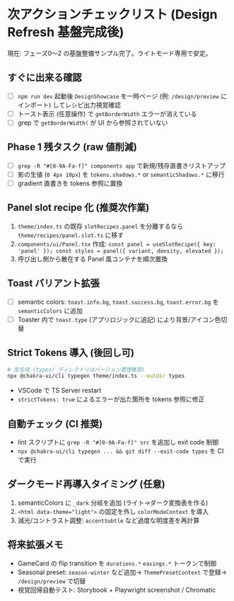 # 次アクションチェックリスト (Design Refresh 基盤完成後)

現在: フェーズ0〜2 の基盤整備サンプル完了。ライトモード専用で安定。

## すぐに出来る確認

- [ ] `npm run dev` 起動後 `DesignShowcase` を一時ページ (例: `/design/preview` にインポート) してレシピ出力視覚確認
- [ ] トースト表示 (任意操作) で `getBorderWidth` エラーが消えている
- [ ] grep で `getBorderWidth(` が UI から参照されていない

## Phase 1 残タスク (raw 値削減)

- [ ] `grep -R "#[0-9A-Fa-f]" components app` で新規/残存直書きリストアップ
- [ ] 影の生値 (`0 4px 10px`) を `tokens.shadows.*` or `semanticShadows.*` に移行
- [ ] gradient 直書きを tokens 参照に置換

## Panel slot recipe 化 (推奨次作業)

1. `theme/index.ts` の既存 `slotRecipes.panel` を分離するなら `theme/recipes/panel.slot.ts` に移す
2. `components/ui/Panel.tsx` 作成: `const panel = useSlotRecipe({ key: 'panel' }); const styles = panel({ variant, density, elevated });`
3. 呼び出し側から散在する Panel 風コンテナを順次置換

## Toast バリアント拡張

- [ ] semantic colors: `toast.info.bg`, `toast.success.bg`, `toast.error.bg` を `semanticColors` に追加
- [ ] Toaster 内で `toast.type` (アプリロジックに追記) により背景/アイコン色切替

## Strict Tokens 導入 (後回し可)

```bash
# 型生成 (types/ ディレクトリはバージョン管理推奨)
npx @chakra-ui/cli typegen theme/index.ts --outdir types
```

- VSCode で TS Server restart
- `strictTokens: true` によるエラーが出た箇所を tokens 参照に修正

## 自動チェック (CI 推奨)

- lint スクリプトに `grep -R "#[0-9A-Fa-f]" src` を追加し exit code 制御
- `npx @chakra-ui/cli typegen ... && git diff --exit-code types` を CI で実行

## ダークモード再導入タイミング (任意)

1. semanticColors に `_dark` 分岐を追加 (ライト→ダーク変換表を作る)
2. `<html data-theme="light">` の固定を外し `colorModeContext` を導入
3. 減光/コントラスト調整: `accentSubtle` など過度な明度差を再計算

## 将来拡張メモ

- GameCard の flip transition を `durations.*` `easings.*` トークンで制御
- Seasonal preset: `season-winter` など追加→ `ThemePresetContext` で登録→ `/design/preview` で切替
- 視覚回帰自動テスト: Storybook + Playwright screenshot / Chromatic
